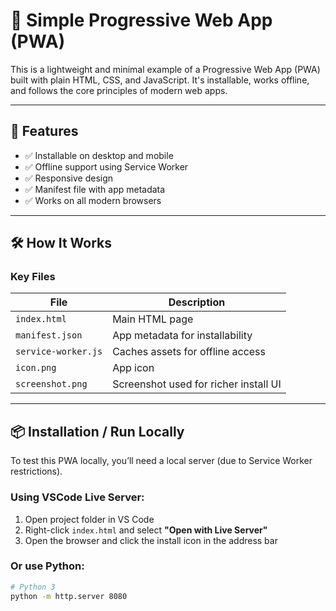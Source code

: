 # 📱 Simple Progressive Web App (PWA)

This is a lightweight and minimal example of a Progressive Web App (PWA) built with plain HTML, CSS, and JavaScript. It's installable, works offline, and follows the core principles of modern web apps.

---

## 🚀 Features

- ✅ Installable on desktop and mobile
- ✅ Offline support using Service Worker
- ✅ Responsive design
- ✅ Manifest file with app metadata
- ✅ Works on all modern browsers

---

## 🛠️ How It Works

### Key Files

| File | Description |
|------|-------------|
| `index.html` | Main HTML page |
| `manifest.json` | App metadata for installability |
| `service-worker.js` | Caches assets for offline access |
| `icon.png` | App icon |
| `screenshot.png` | Screenshot used for richer install UI |

---

## 📦 Installation / Run Locally

To test this PWA locally, you’ll need a local server (due to Service Worker restrictions).

### Using VSCode Live Server:
1. Open project folder in VS Code
2. Right-click `index.html` and select **"Open with Live Server"**
3. Open the browser and click the install icon in the address bar

### Or use Python:
```bash
# Python 3
python -m http.server 8080
